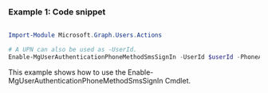 ### Example 1: Code snippet

```powershell

Import-Module Microsoft.Graph.Users.Actions

# A UPN can also be used as -UserId.
Enable-MgUserAuthenticationPhoneMethodSmsSignIn -UserId $userId -PhoneAuthenticationMethodId $phoneAuthenticationMethodId

```
This example shows how to use the Enable-MgUserAuthenticationPhoneMethodSmsSignIn Cmdlet.

